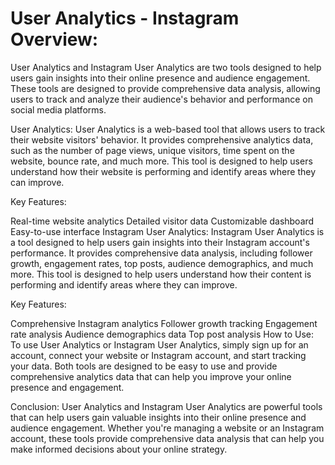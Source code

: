 # User Analytics - Instagram Overview:
User Analytics and Instagram User Analytics are two tools designed to help users gain insights into their online presence and audience engagement. These tools are designed to provide comprehensive data analysis, allowing users to track and analyze their audience's behavior and performance on social media platforms.

User Analytics:
User Analytics is a web-based tool that allows users to track their website visitors' behavior. It provides comprehensive analytics data, such as the number of page views, unique visitors, time spent on the website, bounce rate, and much more. This tool is designed to help users understand how their website is performing and identify areas where they can improve.

Key Features:

Real-time website analytics
Detailed visitor data
Customizable dashboard
Easy-to-use interface
Instagram User Analytics:
Instagram User Analytics is a tool designed to help users gain insights into their Instagram account's performance. It provides comprehensive data analysis, including follower growth, engagement rates, top posts, audience demographics, and much more. This tool is designed to help users understand how their content is performing and identify areas where they can improve.

Key Features:

Comprehensive Instagram analytics
Follower growth tracking
Engagement rate analysis
Audience demographics data
Top post analysis
How to Use:
To use User Analytics or Instagram User Analytics, simply sign up for an account, connect your website or Instagram account, and start tracking your data. Both tools are designed to be easy to use and provide comprehensive analytics data that can help you improve your online presence and engagement.

Conclusion:
User Analytics and Instagram User Analytics are powerful tools that can help users gain valuable insights into their online presence and audience engagement. Whether you're managing a website or an Instagram account, these tools provide comprehensive data analysis that can help you make informed decisions about your online strategy.
